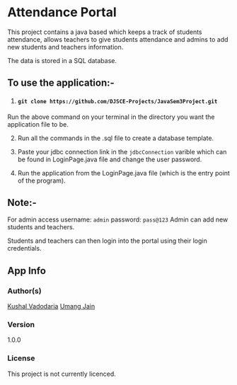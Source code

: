 # Attendance Portal
This project contains a java based which keeps a track of students attendance, allows teachers to give students attendance and admins to add new students and teachers information.

The data is stored in a SQL database.

## To use the application:- 

1.  #### `git clone https://github.com/DJSCE-Projects/JavaSem3Project.git`
Run the above command on your terminal in the directory you want the application file to be.

2. Run all the commands in the .sql file to create a database template.

3. Paste your jdbc connection link in the `jdbcConnection` varible which can be found in LoginPage.java file and change the user password.

4. Run the application from the LoginPage.java file (which is the entry point of the program).

## Note:-

For admin access username: `admin`
                    password: `pass@123`
Admin can add new students and teachers.

Students and teachers can then login into the portal using their login credentials.


## App Info

### Author(s)

[Kushal Vadodaria](http://linkedin.com/in/kushal-vadodaria)
[Umang Jain](https://www.linkedin.com/in/umang-jain-52ba01212/)

### Version

1.0.0

### License

This project is not currently licenced.
